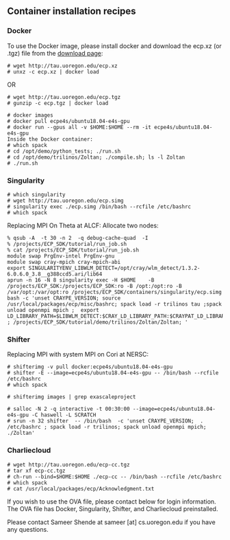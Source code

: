 ## Container installation recipes
 <style type="text/css" rel="stylesheet">
 code { text-align: left; }
 </style> 

### Docker

To use the Docker image, please install docker and download the ecp.xz (or .tgz) file from the [download page](https://e4s-project.github.io/download.html):

```
# wget http://tau.uoregon.edu/ecp.xz
# unxz -c ecp.xz | docker load
```
OR 
```
# wget http://tau.uoregon.edu/ecp.tgz
# gunzip -c ecp.tgz | docker load
```

```
# docker images
# docker pull ecpe4s/ubuntu18.04-e4s-gpu
# docker run --gpus all -v $HOME:$HOME --rm -it ecpe4s/ubuntu18.04-e4s-gpu 
Inside the Docker container:
# which spack
# cd /opt/demo/python_tests; ./run.sh
# cd /opt/demo/trilinos/Zoltan; ./compile.sh; ls -l Zoltan
# ./run.sh
```

### Singularity

```
# which singularity
# wget http://tau.uoregon.edu/ecp.simg
# singularity exec ./ecp.simg /bin/bash --rcfile /etc/bashrc
# which spack
```
Replacing MPI On Theta at ALCF: Allocate two nodes:
```
% qsub -A  -t 30 -n 2  -q debug-cache-quad  -I
% /projects/ECP_SDK/tutorial/run_job.sh
% cat /projects/ECP_SDK/tutorial/run_job.sh
module swap PrgEnv-intel PrgEnv-gnu
module swap cray-mpich cray-mpich-abi
export SINGULARITYENV_LIBWLM_DETECT=/opt/cray/wlm_detect/1.3.2-6.0.6.0_3.8__g388ccd5.ari/lib64
aprun -n 16 -N 8 singularity exec -H $HOME    -B /projects/ECP_SDK:/projects/ECP_SDK:ro -B /opt:/opt:ro -B /var/opt:/var/opt:ro /projects/ECP_SDK/containers/singularity/ecp.simg bash -c 'unset CRAYPE_VERSION; source /usr/local/packages/ecp/misc/bashrc; spack load -r trilinos tau ;spack unload openmpi mpich ;  export LD_LIBRARY_PATH=$LIBWLM_DETECT:$CRAY_LD_LIBRARY_PATH:$CRAYPAT_LD_LIBRARY_PATH:$LD_LIBRARY_PATH   ; /projects/ECP_SDK/tutorial/demo/trilinos/Zoltan/Zoltan; '
```

### Shifter

Replacing MPI with system MPI on Cori at NERSC:
```
# shifterimg -v pull docker:ecpe4s/ubuntu18.04-e4s-gpu
# shifter -E --image=ecpe4s/ubuntu18.04-e4s-gpu -- /bin/bash --rcfile /etc/bashrc
# which spack

# shifterimg images | grep exascaleproject

# salloc -N 2 -q interactive -t 00:30:00 --image=ecpe4s/ubuntu18.04-e4s-gpu -C haswell -L SCRATCH
# srun -n 32 shifter  -- /bin/bash  -c 'unset CRAYPE_VERSION;  . /etc/bashrc ; spack load -r trilinos; spack unload openmpi mpich; ./Zoltan'
```
### Charliecloud

```
# wget http://tau.uoregon.edu/ecp-cc.tgz
# tar xf ecp-cc.tgz
# ch-run --bind=$HOME:$HOME ./ecp-cc -- /bin/bash --rcfile /etc/bashrc
# which spack
# cat /usr/local/packages/ecp/Acknowledgment.txt
```
If you wish to use the OVA file, please contact below for login information. The OVA file has Docker, Singularity, Shifter, and Charliecloud preinstalled. 


Please contact Sameer Shende at sameer [at] cs.uoregon.edu if you have any questions.

